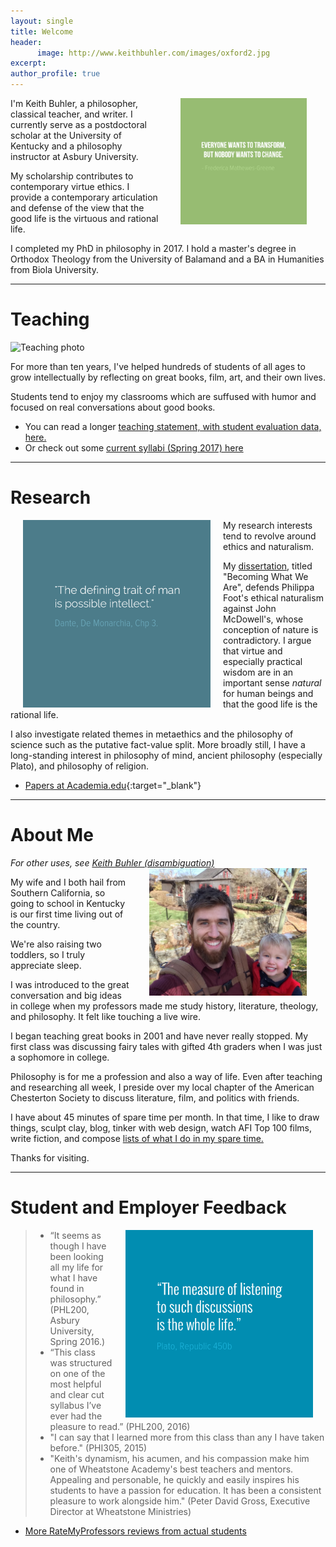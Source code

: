 ```yaml
---
layout: single
title: Welcome
header:
      image: http://www.keithbuhler.com/images/oxford2.jpg
excerpt: 
author_profile: true
---
```


<img src="/images/greene5.jpeg" alt="Transform by changing" hspace="30px" align="right" width="40%"> 

I'm Keith Buhler, a philosopher, classical teacher, and writer. I currently serve as a postdoctoral scholar at the University of Kentucky and a philosophy instructor at Asbury University. 

My scholarship contributes to contemporary virtue ethics. I provide a contemporary articulation and defense of the view that the good life is the virtuous and rational life.  

I completed my PhD in philosophy in 2017. I hold a master's degree in Orthodox Theology from the University of Balamand and a BA in Humanities from Biola University.

----

# Teaching

![Teaching photo](http://www.keithbuhler.com/images/keith-teaching2.png)

For more than ten years, I've helped hundreds of students of all ages to grow intellectually by reflecting on great books, film, art, and their own lives. 

Students tend to enjoy my classrooms which are suffused with humor and focused on real conversations about good books. 

- You can read a longer [teaching statement, with student evaluation data, here.](/teaching-statement)
- Or check out some [current syllabi (Spring 2017) here](/syllabi)

----

# Research 

<img src="/images/possibleintellect.png" alt="dante-intellect" align="left" hspace="20" height="300" width="300">

My research interests tend to revolve around ethics and naturalism. 

My [dissertation](/phd), titled "Becoming What We Are", defends Philippa Foot's ethical naturalism against John McDowell's, whose conception of nature is contradictory. I argue that virtue and especially practical wisdom are in an important sense *natural* for human beings and that the good life is the rational life.

I also investigate related themes in metaethics and the philosophy of science such as the putative fact-value split. More broadly still, I have a long-standing interest in philosophy of mind, ancient philosophy (especially Plato), and philosophy of religion. 

- [Papers at Academia.edu](https://uky.academia.edu/KeithBuhler){:target="_blank"}
 

----

# About Me

*For other uses, see [Keith Buhler (disambiguation)](/disambiguation)*
<img src="/images/keith-josiah.jpg" alt="Keith and son" hspace="30px" align="right" width="50%"> 

My wife and I both hail from Southern California, so going to school in Kentucky is our first time living out of the country.  

We're also raising two toddlers, so I truly appreciate sleep. 

I was introduced to the great conversation and big ideas in college when my professors made me study history, literature, theology, and philosophy. It felt like touching a live wire. 

I began teaching great books in 2001 and have never really stopped.  My first class was discussing fairy tales with gifted 4th graders when I was just a sophomore in college. 

Philosophy is for me a profession and also a way of life. Even after teaching and researching all week, I preside over my local chapter of the American Chesterton Society to discuss literature, film, and politics with friends.

I have about 45 minutes of spare time per month. In that time, I like to draw things, sculpt clay, blog, tinker with web design, watch AFI Top 100 films, write fiction, and compose [lists of what I do in my spare time.](https://en.wikipedia.org/wiki/Recursion)

Thanks for visiting. 

----

# Student and Employer Feedback

<img src="/images/measurelearning.png" alt="propermeasure" align="right" hspace="20" height="300" width="300">

> * “It seems as though I have been looking all my life for what I have found in philosophy.” (PHL200, Asbury University, Spring 2016.)
> * “This class was structured on one of the most helpful and clear cut syllabus I’ve ever had the pleasure to read.” (PHL200, 2016)
> * "I can say that I learned more from this class than any I have taken before." (PHI305, 2015)
> *  "Keith's dynamism, his acumen, and his compassion make him one of Wheatstone Academy's best teachers and mentors. Appealing and personable, he quickly and easily inspires his students to have a passion for education. It has been a consistent pleasure to work alongside him."  (Peter David Gross, Executive Director at Wheatstone Ministries)

- [More RateMyProfessors reviews from actual students](http://www.ratemyprofessors.com/ShowRatings.jsp?tid=1822771)